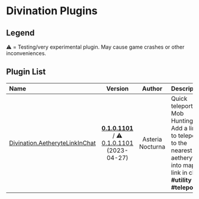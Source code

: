# Divination Plugins

## Legend

⚠️ = Testing/very experimental plugin. May cause game crashes or other inconveniences.

## Plugin List

| Name | Version | Author | Description |
|:-----|:-------:|:------:|:------------|
| [Divination.AetheryteLinkInChat](https://github.com/SlashNephy/Divination) | **[0.1.0.1101](https://xiv.starry.blue/plugins/stable/AetheryteLinkInChat/latest.zip)** / ⚠️ [0.1.0.1101](https://xiv.starry.blue/plugins/testing/AetheryteLinkInChat/latest.zip) (2023-04-27) | Asteria Nocturna | Quick teleport for Mob Hunting<br>Add a link to teleport to the nearest aetheryte into map link in chat.<br>**\#utility** **\#teleporter** |